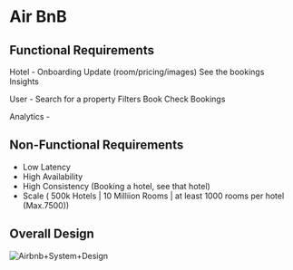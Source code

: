 # Air BnB

## Functional Requirements

Hotel -
Onboarding
Update (room/pricing/images)
See the bookings
Insights


User -
Search for a property
Filters
Book
Check Bookings

Analytics -


## Non-Functional Requirements

- Low Latency
- High Availability
- High Consistency (Booking a hotel, see that hotel)
- Scale ( 500k Hotels | 10 Milliion Rooms | at least 1000 rooms per hotel  (Max.7500))

## Overall Design


![Airbnb+System+Design](https://user-images.githubusercontent.com/34048837/142763182-131e2b03-08b9-44a3-a6d8-fd9162ad4ccf.png)


